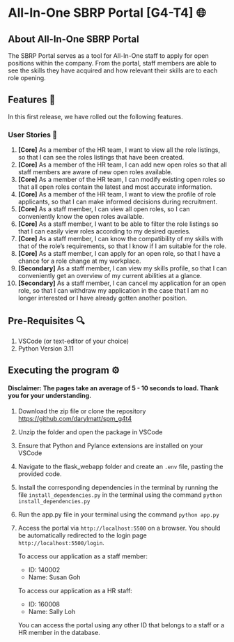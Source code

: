 # All-In-One SBRP Portal [G4-T4] 🌐

## About All-In-One SBRP Portal

The SBRP Portal serves as a tool for All-In-One staff to apply for open positions within the company.
From the portal, staff members are able to see the skills they have acquired and how relevant their skills are to each role opening.

## Features :rocket:

In this first release, we have rolled out the following features.

### User Stories 📖

1. **[Core]** As a member of the HR team, I want to view all the role listings, so that I can see the roles listings that have been created.
2. **[Core]** As a member of the HR team, I can add new open roles so that all staff members are aware of new open roles available.
3. **[Core]** As a member of the HR team, I can modify existing open roles so that all open roles contain the latest and most accurate information.
4. **[Core]** As a member of the HR team, I want to view the profile of role applicants, so that I can make informed decisions during recruitment.
5. **[Core]** As a staff member, I can view all open roles, so I can conveniently know the open roles available.
6. **[Core]** As a staff member, I want to be able to filter the role listings so that I can easily view roles according to my desired queries.
7. **[Core]** As a staff member, I can know the compatibility of my skills with that of the role’s requirements, so that I know if I am suitable for the role.
8. **[Core]** As a staff member, I can apply for an open role, so that I have a chance for a role change at my workplace.
9. **[Secondary]** As a staff member, I can view my skills profile, so that I can conveniently get an overview of my current abilities at a glance.
10. **[Secondary]** As a staff member, I can cancel my application for an open role, so that I can withdraw my application in the case that I am no longer interested or I have already gotten another position.

## Pre-Requisites 🔍

1. VSCode (or text-editor of your choice)
2. Python Version 3.11

## Executing the program ⚙️

#### Disclaimer: The pages take an average of 5 - 10 seconds to load. Thank you for your understanding.

1. Download the zip file or clone the repository https://github.com/darylmatt/spm_g4t4
2. Unzip the folder and open the package in VSCode
3. Ensure that Python and Pylance extensions are installed on your VSCode
4. Navigate to the flask_webapp folder and create an `.env` file, pasting the provided code.
5. Install the corresponding dependencies in the terminal by running the file `install_dependencies.py` in the terminal using the command `python install_dependencies.py`
6. Run the app.py file in your terminal using the command `python app.py`
7. Access the portal via `http://localhost:5500` on a browser. You should be automatically redirected to the login page `http://localhost:5500/login`.
   
   To access our application as a staff member:
   - ID:  140002
   - Name: Susan Goh
     
   To access our application as a HR staff:
   - ID:  160008
   - Name: Sally Loh
  
   You can access the portal using any other ID that belongs to a staff or a HR member in the database.
  
     
